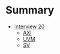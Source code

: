 # Summary

- [Interview 20](./20_nadim_1_09_20.md)
   - [AXI](./20_nadim_1_09_20_AXI.md)
   - [UVM](./20_nadim_1_09_20_UVM.md)
   - [SV](./20_nadim_1_09_20_SV.md)

